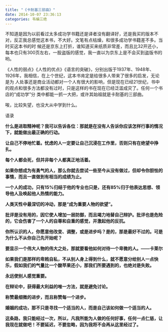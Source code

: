 ```yaml
---
title: "《卡耐基三部曲》"
date: 2014-10-07 23:36:13
categories: 韦编三绝
---
```

不知道是因为以前看过太多成功学书籍还是译者没有翻译好，还是我买的版本不对，反正我总感觉这本书，不大好。文笔有点枯燥，和很多成功学书籍差不多。当时买这本书的时
候还是京东上打折，谁知道买来纸质非常差，而且比32开还小，每本也只有300页左右，一股盗版的感觉，我一直以为京东上是不会买到盗版书的哟。

《人性的弱点》《人性的优点》《语言的突破》，分别出版于1937年、1948年、1926年，我相信，在上个世纪，这本书肯定是给很多人带来了很多的启发，无论是为
人处事还是商业活动都对一个人有很大的影响，但是现在已经21世纪，书中的观点和很多方法都没有过时，只是这样的书在现在已经泛滥成灾了。任何一个书店的“成功学”分
类中都能一抓一大把，或许其始祖就是卡耐基的三部曲。

唉，比较失望，也没大从中学到什么。

语录

**什么是进取精神呢？我可以告诉各位：那就是在没有人告诉你应该怎样行事的情况下，就能做出最正确的行动。**

**让自己不停地忙着。忧虑的人一定要让自己沉浸在工作里，否则只有在绝望中挣扎。**

**每个人都会死，但并非每个人都真正地活着。**

**如果你想成为有勇气的人，那么你就去尝试一些至今从没有做过，但却令你胆怯的事情，而且一直做到有相当的成绩为止。**

**一个人的成功，只有15\%归结于他的专业也只是，还有85\%归于他表达思想、领导他人及唤起他人热情的能力。**

**人类天性中最深切的冲动，那是“成为重要人物的欲望”。**

**批评是没有用的，因它使人增加一层防御，而且竭力地替自己辩护。批评也是危险的，它会伤害了一个人的自尊和自重的感觉，并激起他的反抗。**

**你所认识的人，你愿意他改变、调整，或是进步吗？是的，那是最好不过的。可是为什么不从你自己先开始呢？**

**要显示一个伟大人物的伟大之处，那就要看他如何对待一个卑微的人。——卡莱尔**

**如果我们是那样的卑贱自私，不从别人身上得到什么，就不愿意分给别人一点快乐，假如我们的气量比一个酸苹果还小，那我们所要遇到的，也绝对是失败。**

**永远使别人感觉重要。**

**在辩论中，获得最大利益的唯一方法，就是避免讨论。**

**称赞最细微的进步，而且称赞每一个进步。**

**婚姻的成功，那不只是寻找一个适当的人，而是自己该如何做一个适当的人。**

**这条路，我只能经过一次，所以，凡我所能为人做的任何好事，任何一点仁慈，让我现在就做吧！不要延迟，不要忽略，因为我将不会再从这里经过了。**
